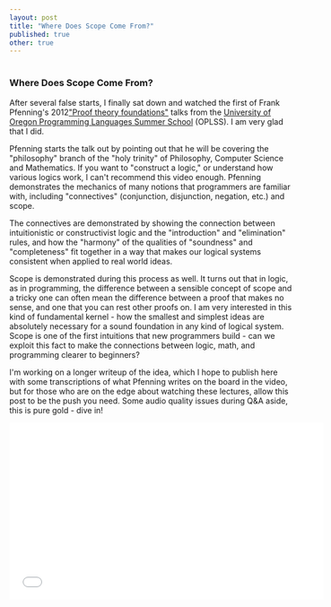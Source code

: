 ```yaml
---
layout: post
title: "Where Does Scope Come From?"
published: true
other: true
---
```

# 
# 
### Where Does Scope Come From?

After several false starts, I finally sat down and watched the first of Frank Pfenning's 2012<a href="https://www.cs.uoregon.edu/research/summerschool/summer12/curriculum.html">"Proof theory foundations"</a> talks from the <a href="https://www.cs.uoregon.edu/research/summerschool/summer14/">University of Oregon Programming Languages Summer School</a> (OPLSS). I am very glad that I did.

Pfenning starts the talk out by pointing out that he will be covering the "philosophy" branch of the "holy trinity" of Philosophy, Computer Science and Mathematics. If you want to "construct a logic," or understand how various logics work, I can't recommend this video enough. Pfenning demonstrates the mechanics of many notions that programmers are familiar with, including "connectives" (conjunction, disjunction, negation, etc.) and scope.

The connectives are demonstrated by showing the connection between intuitionistic or constructivist logic and the "introduction" and "elimination" rules, and how the "harmony" of the qualities of "soundness" and "completeness" fit together in a way that makes our logical systems consistent when applied to real world ideas.

Scope is demonstrated during this process as well. It turns out that in logic, as in programming, the difference between a sensible concept of scope and a tricky one can often mean the difference between a proof that makes no sense, and one that you can rest other proofs on. I am very interested in this kind of fundamental kernel - how the smallest and simplest ideas are absolutely necessary for a sound foundation in any kind of logical system. Scope is one of the first intuitions that new programmers build - can we exploit this fact to make the connections between logic, math, and programming clearer to beginners?

I'm working on a longer writeup of the idea, which I hope to publish here with some transcriptions of what Pfenning writes on the board in the video, but for those who are on the edge about watching these lectures, allow this post to be the push you need. Some audio quality issues during Q&A aside, this is pure gold - dive in!

<center><iframe width="560" height="315" src="//www.youtube-nocookie.com/embed/YRu7Xi-mNK8" frameborder="0" allowfullscreen></iframe></center>
